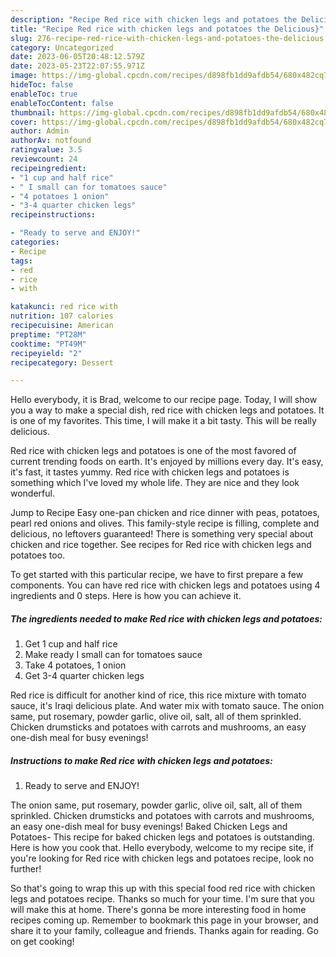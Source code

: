 ```yaml
---
description: "Recipe Red rice with chicken legs and potatoes the Delicious}"
title: "Recipe Red rice with chicken legs and potatoes the Delicious}"
slug: 276-recipe-red-rice-with-chicken-legs-and-potatoes-the-delicious
category: Uncategorized
date: 2023-06-05T20:48:12.579Z
date: 2023-05-23T22:07:55.971Z
image: https://img-global.cpcdn.com/recipes/d898fb1dd9afdb54/680x482cq70/red-rice-with-chicken-legs-and-potatoes-recipe-main-photo.jpg
hideToc: false
enableToc: true
enableTocContent: false
thumbnail: https://img-global.cpcdn.com/recipes/d898fb1dd9afdb54/680x482cq70/red-rice-with-chicken-legs-and-potatoes-recipe-main-photo.jpg
cover: https://img-global.cpcdn.com/recipes/d898fb1dd9afdb54/680x482cq70/red-rice-with-chicken-legs-and-potatoes-recipe-main-photo.jpg
author: Admin
authorAv: notfound
ratingvalue: 3.5
reviewcount: 24
recipeingredient:
- "1 cup and half rice"
- " I small can for tomatoes sauce"
- "4 potatoes 1 onion"
- "3-4 quarter chicken legs"
recipeinstructions:

- "Ready to serve and ENJOY!"
categories:
- Recipe
tags:
- red
- rice
- with

katakunci: red rice with 
nutrition: 107 calories
recipecuisine: American
preptime: "PT28M"
cooktime: "PT49M"
recipeyield: "2"
recipecategory: Dessert

---
```



Hello everybody, it is Brad, welcome to our recipe page. Today, I will show you a way to make a special dish, red rice with chicken legs and potatoes. It is one of my favorites. This time, I will make it a bit tasty. This will be really delicious.

Red rice with chicken legs and potatoes is one of the most favored of current trending foods on earth. It's enjoyed by millions every day. It's easy, it's fast, it tastes yummy. Red rice with chicken legs and potatoes is something which I've loved my whole life. They are nice and they look wonderful.

Jump to Recipe Easy one-pan chicken and rice dinner with peas, potatoes, pearl red onions and olives. This family-style recipe is filling, complete and delicious, no leftovers guaranteed! There is something very special about chicken and rice together. See recipes for Red rice with chicken legs and potatoes too.


To get started with this particular recipe, we have to first prepare a few components. You can have red rice with chicken legs and potatoes using 4 ingredients and 0 steps. Here is how you can achieve it.

<!--inarticleads1-->

##### The ingredients needed to make Red rice with chicken legs and potatoes:

1. Get 1 cup and half rice
1. Make ready  I small can for tomatoes sauce
1. Take 4 potatoes, 1 onion
1. Get 3-4 quarter chicken legs


Red rice is difficult for another kind of rice, this rice mixture with tomato sauce, it&#39;s Iraqi delicious plate. And water mix with tomato sauce. The onion same, put rosemary, powder garlic, olive oil, salt, all of them sprinkled. Chicken drumsticks and potatoes with carrots and mushrooms, an easy one-dish meal for busy evenings! 

<!--inarticleads2-->

##### Instructions to make Red rice with chicken legs and potatoes:


1. Ready to serve and ENJOY!

The onion same, put rosemary, powder garlic, olive oil, salt, all of them sprinkled. Chicken drumsticks and potatoes with carrots and mushrooms, an easy one-dish meal for busy evenings! Baked Chicken Legs and Potatoes- This recipe for baked chicken legs and potatoes is outstanding. Here is how you cook that. Hello everybody, welcome to my recipe site, if you&#39;re looking for Red rice with chicken legs and potatoes recipe, look no further! 

So that's going to wrap this up with this special food red rice with chicken legs and potatoes recipe. Thanks so much for your time. I'm sure that you will make this at home. There's gonna be more interesting food in home recipes coming up. Remember to bookmark this page in your browser, and share it to your family, colleague and friends. Thanks again for reading. Go on get cooking!
